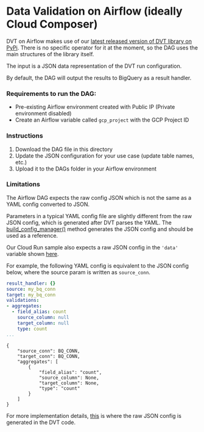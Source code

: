 # Data Validation on Airflow (ideally Cloud Composer)

DVT on Airflow makes use of our [latest released version of DVT library on PyPi](https://pypi.org/project/google-pso-data-validator/#history).
There is no specific operator for it at the moment, so the DAG uses the
main structures of the library itself.

The input is a JSON data representation of the DVT run configuration. 

By default, the DAG will output the results to BigQuery as a result handler.

### Requirements to run the DAG:
- Pre-existing Airflow environment created with Public IP (Private environment disabled)
- Create an Airflow variable called `gcp_project` with the GCP Project ID

### Instructions

1. Download the DAG file in this directory
2. Update the JSON configuration for your use case (update table names, etc.)
3. Upload it to the DAGs folder in your Airflow environment

### Limitations 

The Airflow DAG expects the raw config JSON which is not the same as a YAML config converted to JSON.

Parameters in a typical YAML config file are slightly different from the raw JSON config, 
which is generated after DVT parses the YAML. The [build_config_manager()](https://github.com/GoogleCloudPlatform/professional-services-data-validator/blob/develop/data_validation/config_manager.py#L429) 
method generates the JSON config and should be used as a reference.

Our Cloud Run sample also expects a raw JSON config in the `'data'` variable shown
[here](https://github.com/GoogleCloudPlatform/professional-services-data-validator/tree/develop/samples/run#test-cloud-run-endpoint).

For example, the following YAML config is equivalent to the JSON config below, where the source param is written as `source_conn`.

```yaml
result_handler: {}
source: my_bq_conn
target: my_bq_conn
validations:
- aggregates:
  - field_alias: count
    source_column: null
    target_column: null
    type: count
...
```

```json5
{
    "source_conn": BQ_CONN,
    "target_conn": BQ_CONN,
    "aggregates": [
        {
            "field_alias": "count",
            "source_column": None,
            "target_column": None,
            "type": "count"
        }
    ]
}
```

For more implementation details, [this](https://github.com/GoogleCloudPlatform/professional-services-data-validator/blob/develop/data_validation/config_manager.py#L444) 
is where the raw JSON config is generated in the DVT code.

